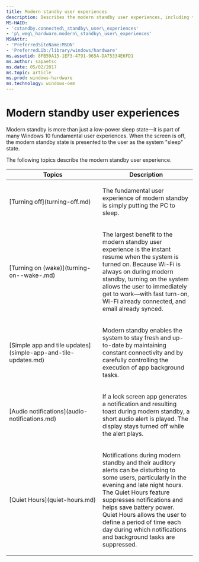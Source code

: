 ```yaml
---
title: Modern standby user experiences
description: Describes the modern standby user experiences, including turning off, turning on (wake), simple app and tile updates, audio notifications, and quiet hours.
MS-HAID:
- 'cstandby.connected\_standby\_user\_experiences'
- 'p\_weg\_hardware.modern\_standby\_user\_experiences'
MSHAttr:
- 'PreferredSiteName:MSDN'
- 'PreferredLib:/library/windows/hardware'
ms.assetid: 8FB59A15-1EF3-4791-965A-DA75334E6FD1
ms.author: sapaetsc
ms.date: 05/02/2017
ms.topic: article
ms.prod: windows-hardware
ms.technology: windows-oem
---
```


# Modern standby user experiences


Modern standby is more than just a low-power sleep state—it is part of many Windows 10 fundamental user experiences. When the screen is off, the modern standby state is presented to the user as the system "sleep" state.

The following topics describe the modern standby user experience.

<table>
<colgroup>
<col width="50%" />
<col width="50%" />
</colgroup>
<thead>
<tr class="header">
<th>Topics</th>
<th>Description</th>
</tr>
</thead>
<tbody>
<tr class="odd">
<td><p>[Turning off](turning-off.md)</p></td>
<td><p>The fundamental user experience of modern standby is simply putting the PC to sleep.</p></td>
</tr>
<tr class="even">
<td><p>[Turning on (wake)](turning-on--wake-.md)</p></td>
<td><p>The largest benefit to the modern standby user experience is the instant resume when the system is turned on. Because Wi-Fi is always on during modern standby, turning on the system allows the user to immediately get to work—with fast turn-on, Wi-Fi already connected, and email already synced.</p></td>
</tr>
<tr class="odd">
<td><p>[Simple app and tile updates](simple-app-and-tile-updates.md)</p></td>
<td><p>Modern standby enables the system to stay fresh and up-to-date by maintaining constant connectivity and by carefully controlling the execution of app background tasks.</p></td>
</tr>
<tr class="even">
<td><p>[Audio notifications](audio-notifications.md)</p></td>
<td><p>If a lock screen app generates a notification and resulting toast during modern standby, a short audio alert is played. The display stays turned off while the alert plays.</p></td>
</tr>
<tr class="odd">
<td><p>[Quiet Hours](quiet-hours.md)</p></td>
<td><p>Notifications during modern standby and their auditory alerts can be disturbing to some users, particularly in the evening and late night hours. The Quiet Hours feature suppresses notifications and helps save battery power. Quiet Hours allows the user to define a period of time each day during which notifications and background tasks are suppressed.</p></td>
</tr>
</tbody>
</table>

 

 

 






